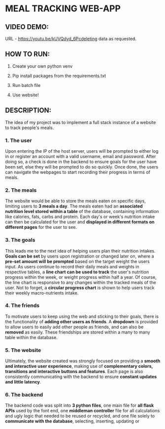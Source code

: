 # MEAL TRACKING WEB-APP 

## VIDEO DEMO: 

URL - https://youtu.be/kUVQdyd_6Pcdeleting data as requested.

## HOW TO RUN:

1. Create your own python venv

2. Pip install packages from the requirements.txt

3. Run batch file

4. Use website!

## DESCRIPTION:

The idea of my project was to implement a full stack instance of a website to track people's meals.

### 1. The user

Upon entering the IP of the host server, users will be prompted to either log in or register an account with a valid username, email and password. After doing so, a check is done in the backend to ensure goals for the user have been set, else they will be prompted to do so quickly. Once done, the users can navigate the webpages to start recording their progress in terms of meals.

### 2. The meals

The website would be able to store the meals eaten on specific days, limiting users to **3 meals a day**.
The meals eaten had an **associated nutrition level stored within a table** of the database, containing information like calories, fats, carbs and protein. Each day's or week's nutrition intake can then be calculated for the user and **displayed in different formats on different pages** for the user to see.

### 3. The goals

This leads me to the next idea of helping users plan their nutrition intakes. **Goals can be set** by users upon registration or changed later on, where a **pre-set amount will be prompted** based on the target weight the users input. As users continue to record their daily meals and weights in respective tables, a **line chart can be used to track** the user's nutrition progress within the week, or weight progress within half a year. Of course, the line chart is responsive to any changes within the tracked meals of the user. Not to forget, a **circular progress chart** is shown to help users track their weekly macro-nutrients intake.

### 4. The friends

To motivate users to keep using the web and sticking to their goals, there is the functionality of **adding other users as friends**. A **dropdown** is provided to allow users to easily add other people as friends, and can also be **removed** as easily. These friendships are stored within a many to many table within the database.

### 5. The website

Ultimately, the website created was strongly focused on providing a **smooth and interactive user experience**, making use of **complementary colors, transitions and interactive buttons and features**. Each page is also consistently communicating with the backend to ensure **constant updates and little latency**.  

### 6. The backend

The backend code was split into **3 python files**, one main file for **all flask APIs** used by the font end, one **middleman controller** file for all calculations and ugly logic that needed to be reused or recycled, and one file solely to **communicate with the database**, selecting, inserting, updating or 